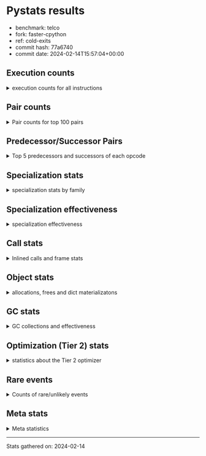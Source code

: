 
# Pystats results

- benchmark: telco
- fork: faster-cpython
- ref: cold-exits
- commit hash: 77a6740
- commit date: 2024-02-14T15:57:04+00:00

## Execution counts

<details>
<summary> execution counts for all instructions </summary>

|Name | Count | Self | Cumulative | Miss ratio | 
|---|---:|---:|---:|---:|
| LOAD_FAST | 108,891,100 | 41.0% | 41.0% |  |
| STORE_FAST | 51,248,860 | 19.3% | 60.2% |  |
| BINARY_OP | 35,240,300 | 13.3% | 73.5% |  |
| CALL | 16,019,040 | 6.0% | 79.5% |  |
| LOAD_ATTR_METHOD_NO_DICT | 9,608,920 | 3.6% | 83.1% |  |
| LOAD_CONST | 6,413,000 | 2.4% | 85.5% |  |
| POP_TOP | 6,403,100 | 2.4% | 87.9% |  |
| POP_JUMP_IF_FALSE | 6,401,600 | 2.4% | 90.4% |  |
| LOAD_GLOBAL_BUILTIN | 6,401,480 | 2.4% | 92.8% |  |
| ENTER_EXECUTOR | 6,400,600 | 2.4% | 95.2% |  |
| CALL_KW | 6,400,080 | 2.4% | 97.6% |  |
| TO_BOOL_INT | 6,399,980 | 2.4% | 100.0% |  |
| LOAD_GLOBAL_MODULE | 5,240 | 0.0% | 100.0% |  |
| CALL_METHOD_DESCRIPTOR_FAST | 4,520 | 0.0% | 100.0% |  |
| LOAD_ATTR_METHOD_LAZY_DICT | 4,460 | 0.0% | 100.0% |  |
| FOR_ITER_RANGE | 3,300 | 0.0% | 100.0% |  |
| LOAD_ATTR | 2,240 | 0.0% | 100.0% |  |
| COMPARE_OP | 1,700 | 0.0% | 100.0% |  |
| BINARY_SUBSCR_LIST_INT | 1,580 | 0.0% | 100.0% |  |
| CALL_BUILTIN_FAST | 1,580 | 0.0% | 100.0% |  |
| UNPACK_SEQUENCE_TUPLE | 1,580 | 0.0% | 100.0% |  |
| CALL_BUILTIN_CLASS | 1,440 | 0.0% | 100.0% |  |
| GET_ITER | 1,360 | 0.0% | 100.0% |  |
| LOAD_GLOBAL | 920 | 0.0% | 100.0% |  |
| EXTENDED_ARG | 800 | 0.0% | 100.0% |  |
| JUMP_BACKWARD | 680 | 0.0% | 100.0% |  |
| PUSH_NULL | 560 | 0.0% | 100.0% |  |
| LOAD_ATTR_MODULE | 300 | 0.0% | 100.0% |  |
| LOAD_DEREF | 240 | 0.0% | 100.0% |  |
| RETURN_VALUE | 160 | 0.0% | 100.0% |  |
| CALL_FUNCTION_EX | 160 | 0.0% | 100.0% |  |
| RESUME_CHECK | 120 | 0.0% | 100.0% |  |
| STORE_ATTR | 100 | 0.0% | 100.0% |  |
| BEFORE_WITH | 80 | 0.0% | 100.0% |  |
| NOP | 80 | 0.0% | 100.0% |  |
| BUILD_LIST | 80 | 0.0% | 100.0% |  |
| CALL_INTRINSIC_1 | 80 | 0.0% | 100.0% |  |
| COPY_FREE_VARS | 80 | 0.0% | 100.0% |  |
| FOR_ITER | 80 | 0.0% | 100.0% |  |
| LIST_EXTEND | 80 | 0.0% | 100.0% |  |
| LOAD_FAST_CHECK | 80 | 0.0% | 100.0% |  |
| BINARY_OP_SUBTRACT_FLOAT | 60 | 0.0% | 100.0% |  |
| CALL_BUILTIN_FAST_WITH_KEYWORDS | 60 | 0.0% | 100.0% |  |
| BINARY_SUBSCR | 40 | 0.0% | 100.0% |  |
| TO_BOOL | 40 | 0.0% | 100.0% |  |
| UNPACK_SEQUENCE | 40 | 0.0% | 100.0% |  |
| RESUME | 40 | 0.0% | 100.0% |  |


</details>

## Pair counts

<details>
<summary> Pair counts for top 100 pairs </summary>

|Pair | Count | Self | Cumulative | 
|---|---:|---:|---:|
| STORE_FAST LOAD_FAST | 44,844,300 | 16.9% | 16.9% |
| LOAD_FAST LOAD_FAST | 41,630,080 | 15.7% | 32.5% |
| LOAD_FAST BINARY_OP | 35,228,520 | 13.3% | 45.8% |
| BINARY_OP STORE_FAST | 35,228,480 | 13.3% | 59.0% |
| CALL STORE_FAST | 16,013,340 | 6.0% | 65.1% |
| LOAD_FAST CALL | 9,610,640 | 3.6% | 68.7% |
| LOAD_ATTR_METHOD_NO_DICT LOAD_FAST | 9,608,920 | 3.6% | 72.3% |
| LOAD_FAST LOAD_ATTR_METHOD_NO_DICT | 9,608,880 | 3.6% | 75.9% |
| LOAD_FAST LOAD_CONST | 6,403,280 | 2.4% | 78.3% |
| STORE_FAST LOAD_GLOBAL_BUILTIN | 6,401,280 | 2.4% | 80.7% |
| POP_TOP ENTER_EXECUTOR | 6,400,600 | 2.4% | 83.1% |
| LOAD_GLOBAL_BUILTIN LOAD_FAST | 6,400,100 | 2.4% | 85.5% |
| LOAD_CONST CALL_KW | 6,400,080 | 2.4% | 87.9% |
| CALL_KW POP_TOP | 6,400,000 | 2.4% | 90.3% |
| POP_JUMP_IF_FALSE LOAD_FAST | 6,400,000 | 2.4% | 92.7% |
| TO_BOOL_INT POP_JUMP_IF_FALSE | 6,399,980 | 2.4% | 95.2% |
| LOAD_FAST TO_BOOL_INT | 6,399,960 | 2.4% | 97.6% |
| ENTER_EXECUTOR CALL | 6,399,260 | 2.4% | 100.0% |
| BINARY_OP BINARY_OP | 10,180 | 0.0% | 100.0% |
| CALL CALL | 5,020 | 0.0% | 100.0% |
| LOAD_GLOBAL_MODULE LOAD_CONST | 4,760 | 0.0% | 100.0% |
| LOAD_FAST LOAD_ATTR_METHOD_LAZY_DICT | 4,380 | 0.0% | 100.0% |
| LOAD_CONST CALL | 3,500 | 0.0% | 100.0% |
| LOAD_ATTR_METHOD_LAZY_DICT LOAD_CONST | 3,200 | 0.0% | 100.0% |
| LOAD_CONST CALL_METHOD_DESCRIPTOR_FAST | 3,140 | 0.0% | 100.0% |
| CALL_METHOD_DESCRIPTOR_FAST POP_TOP | 2,880 | 0.0% | 100.0% |
| STORE_FAST LOAD_GLOBAL_MODULE | 2,720 | 0.0% | 100.0% |
| FOR_ITER_RANGE STORE_FAST | 1,940 | 0.0% | 100.0% |
| LOAD_FAST LOAD_ATTR | 1,920 | 0.0% | 100.0% |
| LOAD_ATTR LOAD_FAST | 1,640 | 0.0% | 100.0% |
| CALL_METHOD_DESCRIPTOR_FAST STORE_FAST | 1,640 | 0.0% | 100.0% |
| BINARY_OP LOAD_FAST | 1,600 | 0.0% | 100.0% |
| COMPARE_OP POP_JUMP_IF_FALSE | 1,600 | 0.0% | 100.0% |
| LOAD_CONST BINARY_OP | 1,600 | 0.0% | 100.0% |
| LOAD_CONST COMPARE_OP | 1,600 | 0.0% | 100.0% |
| LOAD_CONST LOAD_FAST | 1,600 | 0.0% | 100.0% |
| BINARY_SUBSCR_LIST_INT STORE_FAST | 1,580 | 0.0% | 100.0% |
| UNPACK_SEQUENCE_TUPLE STORE_FAST | 1,580 | 0.0% | 100.0% |
| LOAD_FAST BINARY_SUBSCR_LIST_INT | 1,560 | 0.0% | 100.0% |
| LOAD_FAST CALL_BUILTIN_FAST | 1,560 | 0.0% | 100.0% |
| POP_JUMP_IF_FALSE LOAD_GLOBAL_MODULE | 1,560 | 0.0% | 100.0% |
| CALL_BUILTIN_FAST UNPACK_SEQUENCE_TUPLE | 1,560 | 0.0% | 100.0% |
| CALL_BUILTIN_CLASS GET_ITER | 1,320 | 0.0% | 100.0% |
| POP_TOP LOAD_FAST | 1,280 | 0.0% | 100.0% |
| ENTER_EXECUTOR FOR_ITER_RANGE | 1,280 | 0.0% | 100.0% |
| LOAD_CONST CALL_BUILTIN_CLASS | 1,280 | 0.0% | 100.0% |
| FOR_ITER_RANGE LOAD_FAST | 1,280 | 0.0% | 100.0% |
| GET_ITER FOR_ITER_RANGE | 1,260 | 0.0% | 100.0% |
| LOAD_GLOBAL_BUILTIN LOAD_CONST | 1,260 | 0.0% | 100.0% |
| LOAD_ATTR_METHOD_LAZY_DICT CALL_METHOD_DESCRIPTOR_FAST | 1,240 | 0.0% | 100.0% |
| STORE_FAST LOAD_GLOBAL | 480 | 0.0% | 100.0% |
| EXTENDED_ARG FOR_ITER_RANGE | 420 | 0.0% | 100.0% |
| POP_TOP LOAD_GLOBAL_MODULE | 380 | 0.0% | 100.0% |
| POP_TOP EXTENDED_ARG | 340 | 0.0% | 100.0% |
| POP_TOP JUMP_BACKWARD | 340 | 0.0% | 100.0% |
| EXTENDED_ARG JUMP_BACKWARD | 340 | 0.0% | 100.0% |
| LOAD_GLOBAL LOAD_GLOBAL_MODULE | 340 | 0.0% | 100.0% |
| PUSH_NULL CALL | 320 | 0.0% | 100.0% |
| JUMP_BACKWARD EXTENDED_ARG | 320 | 0.0% | 100.0% |
| JUMP_BACKWARD FOR_ITER_RANGE | 300 | 0.0% | 100.0% |
| LOAD_ATTR_MODULE PUSH_NULL | 300 | 0.0% | 100.0% |
| CALL POP_TOP | 220 | 0.0% | 100.0% |
| LOAD_GLOBAL LOAD_CONST | 200 | 0.0% | 100.0% |
| LOAD_GLOBAL_MODULE LOAD_ATTR_MODULE | 200 | 0.0% | 100.0% |
| PUSH_NULL LOAD_FAST | 160 | 0.0% | 100.0% |
| LOAD_CONST LOAD_CONST | 160 | 0.0% | 100.0% |
| LOAD_DEREF PUSH_NULL | 160 | 0.0% | 100.0% |
| LOAD_ATTR LOAD_ATTR | 120 | 0.0% | 100.0% |
| LOAD_GLOBAL LOAD_GLOBAL_BUILTIN | 120 | 0.0% | 100.0% |
| CALL CALL_METHOD_DESCRIPTOR_FAST | 100 | 0.0% | 100.0% |
| COMPARE_OP COMPARE_OP | 100 | 0.0% | 100.0% |
| LOAD_ATTR PUSH_NULL | 100 | 0.0% | 100.0% |
| LOAD_ATTR LOAD_ATTR_MODULE | 100 | 0.0% | 100.0% |
| LOAD_GLOBAL LOAD_ATTR | 100 | 0.0% | 100.0% |
| LOAD_GLOBAL_MODULE LOAD_ATTR | 100 | 0.0% | 100.0% |
| BEFORE_WITH STORE_FAST | 80 | 0.0% | 100.0% |
| GET_ITER EXTENDED_ARG | 80 | 0.0% | 100.0% |
| NOP LOAD_DEREF | 80 | 0.0% | 100.0% |
| POP_TOP NOP | 80 | 0.0% | 100.0% |
| POP_TOP LOAD_GLOBAL | 80 | 0.0% | 100.0% |
| PUSH_NULL LOAD_FAST_CHECK | 80 | 0.0% | 100.0% |
| RETURN_VALUE RETURN_VALUE | 80 | 0.0% | 100.0% |
| BUILD_LIST LOAD_DEREF | 80 | 0.0% | 100.0% |
| CALL LOAD_FAST | 80 | 0.0% | 100.0% |
| CALL STORE_ATTR | 80 | 0.0% | 100.0% |
| CALL CALL_BUILTIN_CLASS | 80 | 0.0% | 100.0% |
| CALL_FUNCTION_EX COPY_FREE_VARS | 80 | 0.0% | 100.0% |
| CALL_INTRINSIC_1 CALL_FUNCTION_EX | 80 | 0.0% | 100.0% |
| CALL_KW STORE_FAST | 80 | 0.0% | 100.0% |
| LIST_EXTEND CALL_INTRINSIC_1 | 80 | 0.0% | 100.0% |
| LOAD_ATTR LOAD_ATTR_METHOD_LAZY_DICT | 80 | 0.0% | 100.0% |
| LOAD_DEREF LIST_EXTEND | 80 | 0.0% | 100.0% |
| LOAD_FAST BUILD_LIST | 80 | 0.0% | 100.0% |
| LOAD_FAST CALL_FUNCTION_EX | 80 | 0.0% | 100.0% |
| LOAD_FAST_CHECK CALL | 80 | 0.0% | 100.0% |
| LOAD_GLOBAL LOAD_GLOBAL | 80 | 0.0% | 100.0% |
| STORE_FAST LOAD_CONST | 80 | 0.0% | 100.0% |
| LOAD_GLOBAL_MODULE LOAD_GLOBAL_MODULE | 80 | 0.0% | 100.0% |
| CALL_FUNCTION_EX RESUME_CHECK | 60 | 0.0% | 100.0% |
| COPY_FREE_VARS RESUME_CHECK | 60 | 0.0% | 100.0% |


</details>

## Predecessor/Successor Pairs

<details>
<summary> Top 5 predecessors and successors of each opcode </summary>

### BEFORE_WITH

<details>
<summary> Successors and predecessors for BEFORE_WITH </summary>

|Predecessors | Count | Percentage | 
|---|---:|---:|
| CALL_BUILTIN_FAST_WITH_KEYWORDS | 60 | 75.0% |
| CALL | 20 | 25.0% |

|Successors | Count | Percentage | 
|---|---:|---:|
| STORE_FAST | 80 | 100.0% |


</details>

### BINARY_SUBSCR

<details>
<summary> Successors and predecessors for BINARY_SUBSCR </summary>

|Predecessors | Count | Percentage | 
|---|---:|---:|
| LOAD_FAST | 40 | 100.0% |

|Successors | Count | Percentage | 
|---|---:|---:|
| STORE_FAST | 20 | 50.0% |
| BINARY_SUBSCR_LIST_INT | 20 | 50.0% |


</details>

### GET_ITER

<details>
<summary> Successors and predecessors for GET_ITER </summary>

|Predecessors | Count | Percentage | 
|---|---:|---:|
| CALL_BUILTIN_CLASS | 1,320 | 97.1% |
| CALL | 40 | 2.9% |

|Successors | Count | Percentage | 
|---|---:|---:|
| FOR_ITER_RANGE | 1,260 | 92.6% |
| EXTENDED_ARG | 80 | 5.9% |
| FOR_ITER | 20 | 1.5% |


</details>

### NOP

<details>
<summary> Successors and predecessors for NOP </summary>

|Predecessors | Count | Percentage | 
|---|---:|---:|
| POP_TOP | 80 | 100.0% |

|Successors | Count | Percentage | 
|---|---:|---:|
| LOAD_DEREF | 80 | 100.0% |


</details>

### POP_TOP

<details>
<summary> Successors and predecessors for POP_TOP </summary>

|Predecessors | Count | Percentage | 
|---|---:|---:|
| CALL_KW | 6,400,000 | 100.0% |
| CALL_METHOD_DESCRIPTOR_FAST | 2,880 | 0.0% |
| CALL | 220 | 0.0% |

|Successors | Count | Percentage | 
|---|---:|---:|
| ENTER_EXECUTOR | 6,400,600 | 100.0% |
| LOAD_FAST | 1,280 | 0.0% |
| LOAD_GLOBAL_MODULE | 380 | 0.0% |
| EXTENDED_ARG | 340 | 0.0% |
| JUMP_BACKWARD | 340 | 0.0% |


</details>

### PUSH_NULL

<details>
<summary> Successors and predecessors for PUSH_NULL </summary>

|Predecessors | Count | Percentage | 
|---|---:|---:|
| LOAD_ATTR_MODULE | 300 | 53.6% |
| LOAD_DEREF | 160 | 28.6% |
| LOAD_ATTR | 100 | 17.9% |

|Successors | Count | Percentage | 
|---|---:|---:|
| CALL | 320 | 57.1% |
| LOAD_FAST | 160 | 28.6% |
| LOAD_FAST_CHECK | 80 | 14.3% |


</details>

### RETURN_VALUE

<details>
<summary> Successors and predecessors for RETURN_VALUE </summary>

|Predecessors | Count | Percentage | 
|---|---:|---:|
| RETURN_VALUE | 80 | 50.0% |
| BINARY_OP_SUBTRACT_FLOAT | 60 | 37.5% |
| BINARY_OP | 20 | 12.5% |

|Successors | Count | Percentage | 
|---|---:|---:|
| RETURN_VALUE | 80 | 50.0% |
| LOAD_GLOBAL | 40 | 25.0% |
| LOAD_GLOBAL_MODULE | 40 | 25.0% |


</details>

### TO_BOOL

<details>
<summary> Successors and predecessors for TO_BOOL </summary>

|Predecessors | Count | Percentage | 
|---|---:|---:|
| LOAD_FAST | 40 | 100.0% |

|Successors | Count | Percentage | 
|---|---:|---:|
| POP_JUMP_IF_FALSE | 20 | 50.0% |
| TO_BOOL_INT | 20 | 50.0% |


</details>

### BINARY_OP

<details>
<summary> Successors and predecessors for BINARY_OP </summary>

|Predecessors | Count | Percentage | 
|---|---:|---:|
| LOAD_FAST | 35,228,520 | 100.0% |
| BINARY_OP | 10,180 | 0.0% |
| LOAD_CONST | 1,600 | 0.0% |

|Successors | Count | Percentage | 
|---|---:|---:|
| STORE_FAST | 35,228,480 | 100.0% |
| BINARY_OP | 10,180 | 0.0% |
| LOAD_FAST | 1,600 | 0.0% |
| RETURN_VALUE | 20 | 0.0% |
| BINARY_OP_SUBTRACT_FLOAT | 20 | 0.0% |


</details>

### BUILD_LIST

<details>
<summary> Successors and predecessors for BUILD_LIST </summary>

|Predecessors | Count | Percentage | 
|---|---:|---:|
| LOAD_FAST | 80 | 100.0% |

|Successors | Count | Percentage | 
|---|---:|---:|
| LOAD_DEREF | 80 | 100.0% |


</details>

### CALL

<details>
<summary> Successors and predecessors for CALL </summary>

|Predecessors | Count | Percentage | 
|---|---:|---:|
| LOAD_FAST | 9,610,640 | 60.0% |
| ENTER_EXECUTOR | 6,399,260 | 39.9% |
| CALL | 5,020 | 0.0% |
| LOAD_CONST | 3,500 | 0.0% |
| PUSH_NULL | 320 | 0.0% |

|Successors | Count | Percentage | 
|---|---:|---:|
| STORE_FAST | 16,013,340 | 100.0% |
| CALL | 5,020 | 0.0% |
| POP_TOP | 220 | 0.0% |
| CALL_METHOD_DESCRIPTOR_FAST | 100 | 0.0% |
| LOAD_FAST | 80 | 0.0% |


</details>

### CALL_FUNCTION_EX

<details>
<summary> Successors and predecessors for CALL_FUNCTION_EX </summary>

|Predecessors | Count | Percentage | 
|---|---:|---:|
| CALL_INTRINSIC_1 | 80 | 50.0% |
| LOAD_FAST | 80 | 50.0% |

|Successors | Count | Percentage | 
|---|---:|---:|
| COPY_FREE_VARS | 80 | 50.0% |
| RESUME_CHECK | 60 | 37.5% |
| RESUME | 20 | 12.5% |


</details>

### CALL_INTRINSIC_1

<details>
<summary> Successors and predecessors for CALL_INTRINSIC_1 </summary>

|Predecessors | Count | Percentage | 
|---|---:|---:|
| LIST_EXTEND | 80 | 100.0% |

|Successors | Count | Percentage | 
|---|---:|---:|
| CALL_FUNCTION_EX | 80 | 100.0% |


</details>

### CALL_KW

<details>
<summary> Successors and predecessors for CALL_KW </summary>

|Predecessors | Count | Percentage | 
|---|---:|---:|
| LOAD_CONST | 6,400,080 | 100.0% |

|Successors | Count | Percentage | 
|---|---:|---:|
| POP_TOP | 6,400,000 | 100.0% |
| STORE_FAST | 80 | 0.0% |


</details>

### COMPARE_OP

<details>
<summary> Successors and predecessors for COMPARE_OP </summary>

|Predecessors | Count | Percentage | 
|---|---:|---:|
| LOAD_CONST | 1,600 | 94.1% |
| COMPARE_OP | 100 | 5.9% |

|Successors | Count | Percentage | 
|---|---:|---:|
| POP_JUMP_IF_FALSE | 1,600 | 94.1% |
| COMPARE_OP | 100 | 5.9% |


</details>

### COPY_FREE_VARS

<details>
<summary> Successors and predecessors for COPY_FREE_VARS </summary>

|Predecessors | Count | Percentage | 
|---|---:|---:|
| CALL_FUNCTION_EX | 80 | 100.0% |

|Successors | Count | Percentage | 
|---|---:|---:|
| RESUME_CHECK | 60 | 75.0% |
| RESUME | 20 | 25.0% |


</details>

### ENTER_EXECUTOR

<details>
<summary> Successors and predecessors for ENTER_EXECUTOR </summary>

|Predecessors | Count | Percentage | 
|---|---:|---:|
| POP_TOP | 6,400,600 | 100.0% |

|Successors | Count | Percentage | 
|---|---:|---:|
| CALL | 6,399,260 | 100.0% |
| FOR_ITER_RANGE | 1,280 | 0.0% |
| EXTENDED_ARG | 60 | 0.0% |


</details>

### EXTENDED_ARG

<details>
<summary> Successors and predecessors for EXTENDED_ARG </summary>

|Predecessors | Count | Percentage | 
|---|---:|---:|
| POP_TOP | 340 | 42.5% |
| JUMP_BACKWARD | 320 | 40.0% |
| GET_ITER | 80 | 10.0% |
| ENTER_EXECUTOR | 60 | 7.5% |

|Successors | Count | Percentage | 
|---|---:|---:|
| FOR_ITER_RANGE | 420 | 52.5% |
| JUMP_BACKWARD | 340 | 42.5% |
| FOR_ITER | 40 | 5.0% |


</details>

### FOR_ITER

<details>
<summary> Successors and predecessors for FOR_ITER </summary>

|Predecessors | Count | Percentage | 
|---|---:|---:|
| EXTENDED_ARG | 40 | 50.0% |
| GET_ITER | 20 | 25.0% |
| JUMP_BACKWARD | 20 | 25.0% |

|Successors | Count | Percentage | 
|---|---:|---:|
| STORE_FAST | 40 | 50.0% |
| FOR_ITER_RANGE | 40 | 50.0% |


</details>

### JUMP_BACKWARD

<details>
<summary> Successors and predecessors for JUMP_BACKWARD </summary>

|Predecessors | Count | Percentage | 
|---|---:|---:|
| POP_TOP | 340 | 50.0% |
| EXTENDED_ARG | 340 | 50.0% |

|Successors | Count | Percentage | 
|---|---:|---:|
| EXTENDED_ARG | 320 | 47.1% |
| FOR_ITER_RANGE | 300 | 44.1% |
| CALL | 40 | 5.9% |
| FOR_ITER | 20 | 2.9% |


</details>

### LIST_EXTEND

<details>
<summary> Successors and predecessors for LIST_EXTEND </summary>

|Predecessors | Count | Percentage | 
|---|---:|---:|
| LOAD_DEREF | 80 | 100.0% |

|Successors | Count | Percentage | 
|---|---:|---:|
| CALL_INTRINSIC_1 | 80 | 100.0% |


</details>

### LOAD_ATTR

<details>
<summary> Successors and predecessors for LOAD_ATTR </summary>

|Predecessors | Count | Percentage | 
|---|---:|---:|
| LOAD_FAST | 1,920 | 85.7% |
| LOAD_ATTR | 120 | 5.4% |
| LOAD_GLOBAL | 100 | 4.5% |
| LOAD_GLOBAL_MODULE | 100 | 4.5% |

|Successors | Count | Percentage | 
|---|---:|---:|
| LOAD_FAST | 1,640 | 73.2% |
| LOAD_ATTR | 120 | 5.4% |
| PUSH_NULL | 100 | 4.5% |
| LOAD_ATTR_MODULE | 100 | 4.5% |
| LOAD_ATTR_METHOD_LAZY_DICT | 80 | 3.6% |


</details>

### LOAD_CONST

<details>
<summary> Successors and predecessors for LOAD_CONST </summary>

|Predecessors | Count | Percentage | 
|---|---:|---:|
| LOAD_FAST | 6,403,280 | 99.8% |
| LOAD_GLOBAL_MODULE | 4,760 | 0.1% |
| LOAD_ATTR_METHOD_LAZY_DICT | 3,200 | 0.0% |
| LOAD_GLOBAL_BUILTIN | 1,260 | 0.0% |
| LOAD_GLOBAL | 200 | 0.0% |

|Successors | Count | Percentage | 
|---|---:|---:|
| CALL_KW | 6,400,080 | 99.8% |
| CALL | 3,500 | 0.1% |
| CALL_METHOD_DESCRIPTOR_FAST | 3,140 | 0.0% |
| BINARY_OP | 1,600 | 0.0% |
| COMPARE_OP | 1,600 | 0.0% |


</details>

### LOAD_DEREF

<details>
<summary> Successors and predecessors for LOAD_DEREF </summary>

|Predecessors | Count | Percentage | 
|---|---:|---:|
| NOP | 80 | 33.3% |
| BUILD_LIST | 80 | 33.3% |
| RESUME_CHECK | 60 | 25.0% |
| RESUME | 20 | 8.3% |

|Successors | Count | Percentage | 
|---|---:|---:|
| PUSH_NULL | 160 | 66.7% |
| LIST_EXTEND | 80 | 33.3% |


</details>

### LOAD_FAST

<details>
<summary> Successors and predecessors for LOAD_FAST </summary>

|Predecessors | Count | Percentage | 
|---|---:|---:|
| STORE_FAST | 44,844,300 | 41.2% |
| LOAD_FAST | 41,630,080 | 38.2% |
| LOAD_ATTR_METHOD_NO_DICT | 9,608,920 | 8.8% |
| LOAD_GLOBAL_BUILTIN | 6,400,100 | 5.9% |
| POP_JUMP_IF_FALSE | 6,400,000 | 5.9% |

|Successors | Count | Percentage | 
|---|---:|---:|
| LOAD_FAST | 41,630,080 | 38.2% |
| BINARY_OP | 35,228,520 | 32.4% |
| CALL | 9,610,640 | 8.8% |
| LOAD_ATTR_METHOD_NO_DICT | 9,608,880 | 8.8% |
| LOAD_CONST | 6,403,280 | 5.9% |


</details>

### LOAD_FAST_CHECK

<details>
<summary> Successors and predecessors for LOAD_FAST_CHECK </summary>

|Predecessors | Count | Percentage | 
|---|---:|---:|
| PUSH_NULL | 80 | 100.0% |

|Successors | Count | Percentage | 
|---|---:|---:|
| CALL | 80 | 100.0% |


</details>

### LOAD_GLOBAL

<details>
<summary> Successors and predecessors for LOAD_GLOBAL </summary>

|Predecessors | Count | Percentage | 
|---|---:|---:|
| STORE_FAST | 480 | 52.2% |
| POP_TOP | 80 | 8.7% |
| LOAD_GLOBAL | 80 | 8.7% |
| RETURN_VALUE | 40 | 4.3% |
| POP_JUMP_IF_FALSE | 40 | 4.3% |

|Successors | Count | Percentage | 
|---|---:|---:|
| LOAD_GLOBAL_MODULE | 340 | 37.0% |
| LOAD_CONST | 200 | 21.7% |
| LOAD_GLOBAL_BUILTIN | 120 | 13.0% |
| LOAD_ATTR | 100 | 10.9% |
| LOAD_GLOBAL | 80 | 8.7% |


</details>

### POP_JUMP_IF_FALSE

<details>
<summary> Successors and predecessors for POP_JUMP_IF_FALSE </summary>

|Predecessors | Count | Percentage | 
|---|---:|---:|
| TO_BOOL_INT | 6,399,980 | 100.0% |
| COMPARE_OP | 1,600 | 0.0% |
| TO_BOOL | 20 | 0.0% |

|Successors | Count | Percentage | 
|---|---:|---:|
| LOAD_FAST | 6,400,000 | 100.0% |
| LOAD_GLOBAL_MODULE | 1,560 | 0.0% |
| LOAD_GLOBAL | 40 | 0.0% |


</details>

### STORE_ATTR

<details>
<summary> Successors and predecessors for STORE_ATTR </summary>

|Predecessors | Count | Percentage | 
|---|---:|---:|
| CALL | 80 | 80.0% |
| STORE_ATTR | 20 | 20.0% |

|Successors | Count | Percentage | 
|---|---:|---:|
| LOAD_GLOBAL | 40 | 40.0% |
| LOAD_GLOBAL_BUILTIN | 40 | 40.0% |
| STORE_ATTR | 20 | 20.0% |


</details>

### STORE_FAST

<details>
<summary> Successors and predecessors for STORE_FAST </summary>

|Predecessors | Count | Percentage | 
|---|---:|---:|
| BINARY_OP | 35,228,480 | 68.7% |
| CALL | 16,013,340 | 31.2% |
| FOR_ITER_RANGE | 1,940 | 0.0% |
| CALL_METHOD_DESCRIPTOR_FAST | 1,640 | 0.0% |
| BINARY_SUBSCR_LIST_INT | 1,580 | 0.0% |

|Successors | Count | Percentage | 
|---|---:|---:|
| LOAD_FAST | 44,844,300 | 87.5% |
| LOAD_GLOBAL_BUILTIN | 6,401,280 | 12.5% |
| LOAD_GLOBAL_MODULE | 2,720 | 0.0% |
| LOAD_GLOBAL | 480 | 0.0% |
| LOAD_CONST | 80 | 0.0% |


</details>

### UNPACK_SEQUENCE

<details>
<summary> Successors and predecessors for UNPACK_SEQUENCE </summary>

|Predecessors | Count | Percentage | 
|---|---:|---:|
| CALL | 20 | 50.0% |
| CALL_BUILTIN_FAST | 20 | 50.0% |

|Successors | Count | Percentage | 
|---|---:|---:|
| STORE_FAST | 20 | 50.0% |
| UNPACK_SEQUENCE_TUPLE | 20 | 50.0% |


</details>

### RESUME

<details>
<summary> Successors and predecessors for RESUME </summary>

|Predecessors | Count | Percentage | 
|---|---:|---:|
| CALL_FUNCTION_EX | 20 | 50.0% |
| COPY_FREE_VARS | 20 | 50.0% |

|Successors | Count | Percentage | 
|---|---:|---:|
| LOAD_DEREF | 20 | 50.0% |
| LOAD_GLOBAL | 20 | 50.0% |


</details>

### BINARY_OP_SUBTRACT_FLOAT

<details>
<summary> Successors and predecessors for BINARY_OP_SUBTRACT_FLOAT </summary>

|Predecessors | Count | Percentage | 
|---|---:|---:|
| LOAD_FAST | 40 | 66.7% |
| BINARY_OP | 20 | 33.3% |

|Successors | Count | Percentage | 
|---|---:|---:|
| RETURN_VALUE | 60 | 100.0% |


</details>

### BINARY_SUBSCR_LIST_INT

<details>
<summary> Successors and predecessors for BINARY_SUBSCR_LIST_INT </summary>

|Predecessors | Count | Percentage | 
|---|---:|---:|
| LOAD_FAST | 1,560 | 98.7% |
| BINARY_SUBSCR | 20 | 1.3% |

|Successors | Count | Percentage | 
|---|---:|---:|
| STORE_FAST | 1,580 | 100.0% |


</details>

### CALL_BUILTIN_CLASS

<details>
<summary> Successors and predecessors for CALL_BUILTIN_CLASS </summary>

|Predecessors | Count | Percentage | 
|---|---:|---:|
| LOAD_CONST | 1,280 | 88.9% |
| CALL | 80 | 5.6% |
| LOAD_FAST | 40 | 2.8% |
| CALL_BUILTIN_CLASS | 40 | 2.8% |

|Successors | Count | Percentage | 
|---|---:|---:|
| GET_ITER | 1,320 | 91.7% |
| STORE_FAST | 60 | 4.2% |
| CALL_BUILTIN_CLASS | 40 | 2.8% |
| CALL | 20 | 1.4% |


</details>

### CALL_BUILTIN_FAST

<details>
<summary> Successors and predecessors for CALL_BUILTIN_FAST </summary>

|Predecessors | Count | Percentage | 
|---|---:|---:|
| LOAD_FAST | 1,560 | 98.7% |
| CALL | 20 | 1.3% |

|Successors | Count | Percentage | 
|---|---:|---:|
| UNPACK_SEQUENCE_TUPLE | 1,560 | 98.7% |
| UNPACK_SEQUENCE | 20 | 1.3% |


</details>

### CALL_BUILTIN_FAST_WITH_KEYWORDS

<details>
<summary> Successors and predecessors for CALL_BUILTIN_FAST_WITH_KEYWORDS </summary>

|Predecessors | Count | Percentage | 
|---|---:|---:|
| LOAD_CONST | 40 | 66.7% |
| CALL | 20 | 33.3% |

|Successors | Count | Percentage | 
|---|---:|---:|
| BEFORE_WITH | 60 | 100.0% |


</details>

### CALL_METHOD_DESCRIPTOR_FAST

<details>
<summary> Successors and predecessors for CALL_METHOD_DESCRIPTOR_FAST </summary>

|Predecessors | Count | Percentage | 
|---|---:|---:|
| LOAD_CONST | 3,140 | 69.5% |
| LOAD_ATTR_METHOD_LAZY_DICT | 1,240 | 27.4% |
| CALL | 100 | 2.2% |
| LOAD_ATTR | 40 | 0.9% |

|Successors | Count | Percentage | 
|---|---:|---:|
| POP_TOP | 2,880 | 63.7% |
| STORE_FAST | 1,640 | 36.3% |


</details>

### FOR_ITER_RANGE

<details>
<summary> Successors and predecessors for FOR_ITER_RANGE </summary>

|Predecessors | Count | Percentage | 
|---|---:|---:|
| ENTER_EXECUTOR | 1,280 | 38.8% |
| GET_ITER | 1,260 | 38.2% |
| EXTENDED_ARG | 420 | 12.7% |
| JUMP_BACKWARD | 300 | 9.1% |
| FOR_ITER | 40 | 1.2% |

|Successors | Count | Percentage | 
|---|---:|---:|
| STORE_FAST | 1,940 | 58.8% |
| LOAD_FAST | 1,280 | 38.8% |
| LOAD_GLOBAL | 40 | 1.2% |
| LOAD_GLOBAL_MODULE | 40 | 1.2% |


</details>

### LOAD_ATTR_METHOD_LAZY_DICT

<details>
<summary> Successors and predecessors for LOAD_ATTR_METHOD_LAZY_DICT </summary>

|Predecessors | Count | Percentage | 
|---|---:|---:|
| LOAD_FAST | 4,380 | 98.2% |
| LOAD_ATTR | 80 | 1.8% |

|Successors | Count | Percentage | 
|---|---:|---:|
| LOAD_CONST | 3,200 | 71.7% |
| CALL_METHOD_DESCRIPTOR_FAST | 1,240 | 27.8% |
| CALL | 20 | 0.4% |


</details>

### LOAD_ATTR_METHOD_NO_DICT

<details>
<summary> Successors and predecessors for LOAD_ATTR_METHOD_NO_DICT </summary>

|Predecessors | Count | Percentage | 
|---|---:|---:|
| LOAD_FAST | 9,608,880 | 100.0% |
| LOAD_ATTR | 40 | 0.0% |

|Successors | Count | Percentage | 
|---|---:|---:|
| LOAD_FAST | 9,608,920 | 100.0% |


</details>

### LOAD_ATTR_MODULE

<details>
<summary> Successors and predecessors for LOAD_ATTR_MODULE </summary>

|Predecessors | Count | Percentage | 
|---|---:|---:|
| LOAD_GLOBAL_MODULE | 200 | 66.7% |
| LOAD_ATTR | 100 | 33.3% |

|Successors | Count | Percentage | 
|---|---:|---:|
| PUSH_NULL | 300 | 100.0% |


</details>

### LOAD_GLOBAL_BUILTIN

<details>
<summary> Successors and predecessors for LOAD_GLOBAL_BUILTIN </summary>

|Predecessors | Count | Percentage | 
|---|---:|---:|
| STORE_FAST | 6,401,280 | 100.0% |
| LOAD_GLOBAL | 120 | 0.0% |
| STORE_ATTR | 40 | 0.0% |
| LOAD_GLOBAL_BUILTIN | 40 | 0.0% |

|Successors | Count | Percentage | 
|---|---:|---:|
| LOAD_FAST | 6,400,100 | 100.0% |
| LOAD_CONST | 1,260 | 0.0% |
| LOAD_GLOBAL | 40 | 0.0% |
| LOAD_GLOBAL_BUILTIN | 40 | 0.0% |
| LOAD_GLOBAL_MODULE | 40 | 0.0% |


</details>

### LOAD_GLOBAL_MODULE

<details>
<summary> Successors and predecessors for LOAD_GLOBAL_MODULE </summary>

|Predecessors | Count | Percentage | 
|---|---:|---:|
| STORE_FAST | 2,720 | 51.9% |
| POP_JUMP_IF_FALSE | 1,560 | 29.8% |
| POP_TOP | 380 | 7.3% |
| LOAD_GLOBAL | 340 | 6.5% |
| LOAD_GLOBAL_MODULE | 80 | 1.5% |

|Successors | Count | Percentage | 
|---|---:|---:|
| LOAD_CONST | 4,760 | 90.8% |
| LOAD_ATTR_MODULE | 200 | 3.8% |
| LOAD_ATTR | 100 | 1.9% |
| LOAD_GLOBAL_MODULE | 80 | 1.5% |
| CALL | 60 | 1.1% |


</details>

### RESUME_CHECK

<details>
<summary> Successors and predecessors for RESUME_CHECK </summary>

|Predecessors | Count | Percentage | 
|---|---:|---:|
| CALL_FUNCTION_EX | 60 | 50.0% |
| COPY_FREE_VARS | 60 | 50.0% |

|Successors | Count | Percentage | 
|---|---:|---:|
| LOAD_DEREF | 60 | 50.0% |
| LOAD_GLOBAL_MODULE | 40 | 33.3% |
| LOAD_GLOBAL | 20 | 16.7% |


</details>

### TO_BOOL_INT

<details>
<summary> Successors and predecessors for TO_BOOL_INT </summary>

|Predecessors | Count | Percentage | 
|---|---:|---:|
| LOAD_FAST | 6,399,960 | 100.0% |
| TO_BOOL | 20 | 0.0% |

|Successors | Count | Percentage | 
|---|---:|---:|
| POP_JUMP_IF_FALSE | 6,399,980 | 100.0% |


</details>

### UNPACK_SEQUENCE_TUPLE

<details>
<summary> Successors and predecessors for UNPACK_SEQUENCE_TUPLE </summary>

|Predecessors | Count | Percentage | 
|---|---:|---:|
| CALL_BUILTIN_FAST | 1,560 | 98.7% |
| UNPACK_SEQUENCE | 20 | 1.3% |

|Successors | Count | Percentage | 
|---|---:|---:|
| STORE_FAST | 1,580 | 100.0% |


</details>


</details>

## Specialization stats

<details>
<summary> specialization stats by family </summary>

### BINARY_OP

<details>
<summary> specialization stats for BINARY_OP family </summary>

|Kind | Count | Ratio | 
|---|---:|---:|
|     deferred | 35,230,100 | 100.0% |
|          hit | 60 | 0.0% |

| | Count | Ratio | 
|---|---:|---:|
| Success | 20 | 0.2% |
| Failure | 10,180 | 99.8% |

|Failure kind | Count | Ratio | 
|---|---:|---:|
| add other | 7,240 | 71.1% |
| multiply other | 2,740 | 26.9% |
| and int | 100 | 1.0% |
| multiply different types | 100 | 1.0% |


</details>

### BINARY_SUBSCR

<details>
<summary> specialization stats for BINARY_SUBSCR family </summary>

|Kind | Count | Ratio | 
|---|---:|---:|
|     deferred | 20 | 1.2% |
|          hit | 1,580 | 97.5% |

| | Count | Ratio | 
|---|---:|---:|
| Success | 20 | 100.0% |
| Failure | 0 | 0.0% |


</details>

### CALL

<details>
<summary> specialization stats for CALL family </summary>

|Kind | Count | Ratio | 
|---|---:|---:|
|     deferred | 16,013,820 | 99.9% |
|          hit | 7,600 | 0.0% |

| | Count | Ratio | 
|---|---:|---:|
| Success | 220 | 4.2% |
| Failure | 5,000 | 95.8% |

|Failure kind | Count | Ratio | 
|---|---:|---:|
| meth descr varargs keywords | 2,740 | 54.8% |
| cfunc varargs | 1,780 | 35.6% |
| class no vectorcall | 400 | 8.0% |
| cfunc noargs | 80 | 1.6% |


</details>

### COMPARE_OP

<details>
<summary> specialization stats for COMPARE_OP family </summary>

|Kind | Count | Ratio | 
|---|---:|---:|
|     deferred | 1,600 | 94.1% |

| | Count | Ratio | 
|---|---:|---:|
| Success | 0 | 0.0% |
| Failure | 100 | 100.0% |

|Failure kind | Count | Ratio | 
|---|---:|---:|
| different types | 100 | 100.0% |


</details>

### FOR_ITER

<details>
<summary> specialization stats for FOR_ITER family </summary>

|Kind | Count | Ratio | 
|---|---:|---:|
|     deferred | 40 | 1.2% |
|          hit | 3,300 | 97.6% |

| | Count | Ratio | 
|---|---:|---:|
| Success | 40 | 100.0% |
| Failure | 0 | 0.0% |


</details>

### LOAD_ATTR

<details>
<summary> specialization stats for LOAD_ATTR family </summary>

|Kind | Count | Ratio | 
|---|---:|---:|
|     deferred | 1,900 | 0.0% |
|          hit | 9,613,680 | 100.0% |

| | Count | Ratio | 
|---|---:|---:|
| Success | 220 | 64.7% |
| Failure | 120 | 35.3% |

|Failure kind | Count | Ratio | 
|---|---:|---:|
| overridden | 100 | 83.3% |
| not managed dict | 20 | 16.7% |


</details>

### LOAD_GLOBAL

<details>
<summary> specialization stats for LOAD_GLOBAL family </summary>

|Kind | Count | Ratio | 
|---|---:|---:|
|     deferred | 460 | 0.0% |
|          hit | 6,406,720 | 100.0% |

| | Count | Ratio | 
|---|---:|---:|
| Success | 460 | 100.0% |
| Failure | 0 | 0.0% |


</details>

### POP_JUMP_IF_FALSE

<details>
<summary> specialization stats for POP_JUMP_IF_FALSE family </summary>


</details>

### STORE_ATTR

<details>
<summary> specialization stats for STORE_ATTR family </summary>

|Kind | Count | Ratio | 
|---|---:|---:|
|     deferred | 80 | 80.0% |

| | Count | Ratio | 
|---|---:|---:|
| Success | 0 | 0.0% |
| Failure | 20 | 100.0% |

|Failure kind | Count | Ratio | 
|---|---:|---:|
| overridden | 20 | 100.0% |


</details>

### TO_BOOL

<details>
<summary> specialization stats for TO_BOOL family </summary>

|Kind | Count | Ratio | 
|---|---:|---:|
|     deferred | 20 | 0.0% |
|          hit | 6,399,980 | 100.0% |

| | Count | Ratio | 
|---|---:|---:|
| Success | 20 | 100.0% |
| Failure | 0 | 0.0% |


</details>

### UNPACK_SEQUENCE

<details>
<summary> specialization stats for UNPACK_SEQUENCE family </summary>

|Kind | Count | Ratio | 
|---|---:|---:|
|     deferred | 20 | 1.2% |
|          hit | 1,580 | 97.5% |

| | Count | Ratio | 
|---|---:|---:|
| Success | 20 | 100.0% |
| Failure | 0 | 0.0% |


</details>


</details>

## Specialization effectiveness

<details>
<summary> specialization effectiveness </summary>

|Instructions | Count | Ratio | 
|---|---:|---:|
| Basic | 185,761,300 | 69.9% |
| Not specialized | 57,666,100 | 21.7% |
| Specialized hits | 22,434,620 | 8.4% |
| Specialized misses | 0 | 0.0% |

### Deferred by instruction

<details>
<summary> deferred by instruction </summary>

|Name | Count | Ratio | 
|---|---:|---:|
| BINARY_OP | 35,230,100 | 68.7% |
| CALL | 16,013,820 | 31.2% |
| LOAD_ATTR | 1,900 | 0.0% |
| COMPARE_OP | 1,600 | 0.0% |
| LOAD_GLOBAL | 460 | 0.0% |
| STORE_ATTR | 80 | 0.0% |
| FOR_ITER | 40 | 0.0% |
| BINARY_SUBSCR | 20 | 0.0% |
| TO_BOOL | 20 | 0.0% |
| UNPACK_SEQUENCE | 20 | 0.0% |


</details>

### Misses by instruction

<details>
<summary> misses by instruction </summary>


</details>


</details>

## Call stats

<details>
<summary> Inlined calls and frame stats </summary>

| | Count | Ratio | 
|---|---:|---:|
| Calls to PyEval_EvalDefault | 0 | 0.0% |
| Calls to Python functions inlined | 160 | 100.0% |
| Calls via PyEval_EvalFrame (total) | 0 | 0.0% |
| Calls via PyEval_EvalFrame (vector) | 0 | 0.0% |
| Calls via PyEval_EvalFrame (generator) | 0 | 0.0% |
| Calls via PyEval_EvalFrame (legacy) | 0 | 0.0% |
| Calls via PyEval_EvalFrame (function vectorcall) | 0 | 0.0% |
| Calls via PyEval_EvalFrame (build class) | 0 | 0.0% |
| Calls via PyEval_EvalFrame (slot) | 0 | 0.0% |
| Calls via PyEval_EvalFrame (function ex) | 160 | 100.0% |
| Calls via PyEval_EvalFrame (api) | 0 | 0.0% |
| Calls via PyEval_EvalFrame (method) | 0 | 0.0% |
| Frame objects created | 0 | 0.0% |
| Frames pushed | 0 | 0.0% |


</details>

## Object stats

<details>
<summary> allocations, frees and dict materializatons </summary>

| | Count | Ratio | 
|---|---:|---:|
| Allocations from freelist | 28,814,440 | 20.8% |
| Frees to freelist | 28,814,440 |  |
| Allocations | 110,035,040 | 79.2% |
| Allocations to 512 bytes | 110,034,840 | 79.2% |
| Allocations to 4 kbytes | 40 | 0.0% |
| Allocations over 4 kbytes | 160 | 0.0% |
| Frees | 110,034,681 |  |
| New values | 200 |  |
| Interpreter increfs | 206,235,560 | 38.2% |
| Interpreter decrefs | 289,150,760 | 43.1% |
| Increfs | 332,978,501 | 61.8% |
| Decrefs | 382,507,422 | 56.9% |
| Materialize dict (on request) | 0 | 0.0% |
| Materialize dict (new key) | 0 | 0.0% |
| Materialize dict (too big) | 0 | 0.0% |
| Materialize dict (str subclass) | 0 | 0.0% |
| Dematerialize dict | 0 | 0.0% |
| Method cache hits | 19,202,128 |  |
| Method cache misses | 232 |  |
| Method cache collisions | 169 |  |
| Method cache dunder hits | 240 |  |
| Method cache dunder misses | 0 |  |


</details>

## GC stats

<details>
<summary> GC collections and effectiveness </summary>

|Generation | Collections | Objects collected | Object visits | 
|---:|---:|---:|---:|
| 0 | 0 | 0 | 0 |
| 1 | 0 | 0 | 0 |
| 2 | 0 | 0 | 0 |


</details>

## Optimization (Tier 2) stats

<details>
<summary> statistics about the Tier 2 optimizer </summary>

| | Count | Ratio | 
|---|---:|---:|
| Optimization attempts | 40 |  |
| Traces created | 40 | 100.0% |
| Trace stack overflow | 0 | 0.0% |
| Trace stack underflow | 0 | 0.0% |
| Trace too long | 0 | 0.0% |
| Trace too short | 199,980 | 499,950.0% |
| Inner loop found | 0 | 0.0% |
| Recursive call | 0 | 0.0% |
| Low confidence | 0 | 0.0% |
| Traces executed | 12,799,940 |  |
| Uops executed | 339,141,260 | 26.50 |

### Trace length histogram

<details>
<summary> trace length histogram </summary>

|Range | Count | Ratio | 
|---|---:|---:|
| <= 1 | 0 | 0.0% |
| <= 2 | 0 | 0.0% |
| <= 4 | 0 | 0.0% |
| <= 8 | 0 | 0.0% |
| <= 16 | 0 | 0.0% |
| <= 32 | 20 | 50.0% |
| <= 64 | 0 | 0.0% |
| <= 128 | 20 | 50.0% |


</details>

### Optimized trace length histogram

<details>
<summary> optimized trace length histogram </summary>

|Range | Count | Ratio | 
|---|---:|---:|
| <= 1 | 0 | 0.0% |
| <= 2 | 0 | 0.0% |
| <= 4 | 0 | 0.0% |
| <= 8 | 0 | 0.0% |
| <= 16 | 0 | 0.0% |
| <= 32 | 0 | 0.0% |
| <= 64 | 0 | 0.0% |
| <= 128 | 0 | 0.0% |
| <= 256 | 0 | 0.0% |
| <= 512 | 20 | 50.0% |
| <= 1,024 | 20 | 50.0% |


</details>

### Trace run length histogram

<details>
<summary> trace run length histogram </summary>

|Range | Count | Ratio | 
|---|---:|---:|
| <= 1 | 0 | 0.0% |
| <= 2 | 0 | 0.0% |
| <= 4 | 1,340 | 0.0% |
| <= 8 | 0 | 0.0% |
| <= 16 | 0 | 0.0% |
| <= 32 | 900 | 0.0% |
| <= 64 | 6,398,400 | 50.0% |


</details>

### Uop execution stats

<details>
<summary> uop execution stats </summary>

|Name | Count | Self | Cumulative | Miss ratio | 
|---|---:|---:|---:|---:|
| LOAD_FAST | 63,984,900 | 18.9% | 18.9% |  |
| _SET_IP | 51,191,240 | 15.1% | 34.0% |  |
| _CHECK_VALIDITY | 38,393,100 | 11.3% | 45.3% |  |
| STORE_FAST | 31,992,900 | 9.4% | 54.7% |  |
| _LOAD_CONST_INLINE_BORROW | 19,197,000 | 5.7% | 60.4% |  |
| _BINARY_OP | 12,796,800 | 3.8% | 64.1% |  |
| _GUARD_NOT_EXHAUSTED_RANGE | 6,400,640 | 1.9% | 66.0% | 0.0% |
| _ITER_CHECK_RANGE | 6,400,640 | 1.9% | 67.9% |  |
| _START_EXECUTOR | 6,400,640 | 1.9% | 69.8% |  |
| _EXIT_TRACE | 6,399,300 | 1.9% | 71.7% | 100.0% |
| CALL_METHOD_DESCRIPTOR_FAST | 6,399,300 | 1.9% | 73.6% |  |
| _GUARD_TYPE_VERSION | 6,399,300 | 1.9% | 75.5% |  |
| _ITER_NEXT_RANGE | 6,399,300 | 1.9% | 77.4% |  |
| _CHECK_ATTR_METHOD_LAZY_DICT | 6,399,300 | 1.9% | 79.2% |  |
| _LOAD_ATTR_METHOD_LAZY_DICT | 6,399,300 | 1.9% | 81.1% |  |
| _LOAD_CONST_INLINE_WITH_NULL | 6,399,300 | 1.9% | 83.0% |  |
| _CHECK_GLOBALS | 6,399,300 | 1.9% | 84.9% |  |
| _COLD_EXIT | 6,399,300 | 1.9% | 86.8% |  |
| BINARY_SUBSCR_LIST_INT | 6,398,400 | 1.9% | 88.7% |  |
| CALL_BUILTIN_FAST | 6,398,400 | 1.9% | 90.6% |  |
| UNPACK_SEQUENCE_TUPLE | 6,398,400 | 1.9% | 92.5% |  |
| _LOAD_ATTR | 6,398,400 | 1.9% | 94.3% |  |
| _COMPARE_OP | 6,398,400 | 1.9% | 96.2% |  |
| _GUARD_IS_FALSE_POP | 6,398,400 | 1.9% | 98.1% |  |
| _LOAD_CONST_INLINE | 6,398,400 | 1.9% | 100.0% |  |
| POP_TOP | 900 | 0.0% | 100.0% |  |


</details>

### Unsupported opcodes

<details>
<summary> unsupported opcodes </summary>

|Opcode | Count | 
|---|---:|
| CALL | 200,020 |


</details>


</details>

## Rare events

<details>
<summary> Counts of rare/unlikely events </summary>

|Event | Count | 
|---|---:|
| set class | 0 |
| set bases | 0 |
| set eval frame func | 0 |
| builtin dict | 0 |
| func modification | 0 |
| watched dict modification | 0 |
| watched globals modification | 0 |


</details>

## Meta stats

<details>
<summary> Meta statistics </summary>

| | Count | 
|---|---:|
| Number of data files | 20 |


</details>

---
Stats gathered on: 2024-02-14
